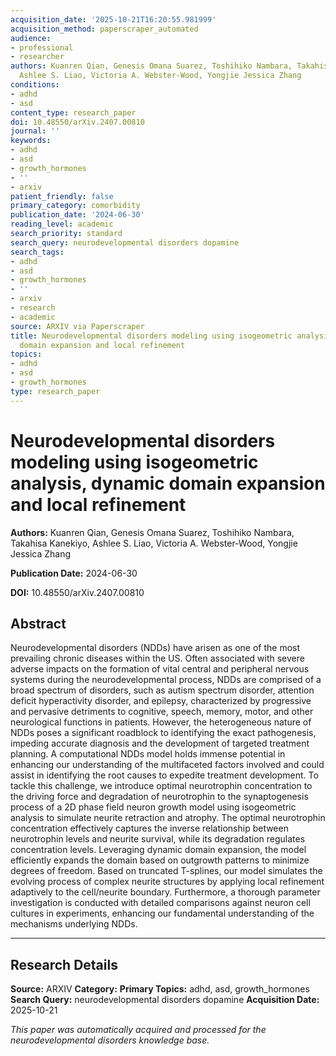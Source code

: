 ```yaml
---
acquisition_date: '2025-10-21T16:20:55.981999'
acquisition_method: paperscraper_automated
audience:
- professional
- researcher
authors: Kuanren Qian, Genesis Omana Suarez, Toshihiko Nambara, Takahisa Kanekiyo,
  Ashlee S. Liao, Victoria A. Webster-Wood, Yongjie Jessica Zhang
conditions:
- adhd
- asd
content_type: research_paper
doi: 10.48550/arXiv.2407.00810
journal: ''
keywords:
- adhd
- asd
- growth_hormones
- ''
- arxiv
patient_friendly: false
primary_category: comorbidity
publication_date: '2024-06-30'
reading_level: academic
search_priority: standard
search_query: neurodevelopmental disorders dopamine
search_tags:
- adhd
- asd
- growth_hormones
- ''
- arxiv
- research
- academic
source: ARXIV via Paperscraper
title: Neurodevelopmental disorders modeling using isogeometric analysis, dynamic
  domain expansion and local refinement
topics:
- adhd
- asd
- growth_hormones
type: research_paper
---
```


# Neurodevelopmental disorders modeling using isogeometric analysis, dynamic domain expansion and local refinement

**Authors:** Kuanren Qian, Genesis Omana Suarez, Toshihiko Nambara, Takahisa Kanekiyo, Ashlee S. Liao, Victoria A. Webster-Wood, Yongjie Jessica Zhang

**Publication Date:** 2024-06-30

**DOI:** 10.48550/arXiv.2407.00810

## Abstract

Neurodevelopmental disorders (NDDs) have arisen as one of the most prevailing chronic diseases within the US. Often associated with severe adverse impacts on the formation of vital central and peripheral nervous systems during the neurodevelopmental process, NDDs are comprised of a broad spectrum of disorders, such as autism spectrum disorder, attention deficit hyperactivity disorder, and epilepsy, characterized by progressive and pervasive detriments to cognitive, speech, memory, motor, and other neurological functions in patients. However, the heterogeneous nature of NDDs poses a significant roadblock to identifying the exact pathogenesis, impeding accurate diagnosis and the development of targeted treatment planning. A computational NDDs model holds immense potential in enhancing our understanding of the multifaceted factors involved and could assist in identifying the root causes to expedite treatment development. To tackle this challenge, we introduce optimal neurotrophin concentration to the driving force and degradation of neurotrophin to the synaptogenesis process of a 2D phase field neuron growth model using isogeometric analysis to simulate neurite retraction and atrophy. The optimal neurotrophin concentration effectively captures the inverse relationship between neurotrophin levels and neurite survival, while its degradation regulates concentration levels. Leveraging dynamic domain expansion, the model efficiently expands the domain based on outgrowth patterns to minimize degrees of freedom. Based on truncated T-splines, our model simulates the evolving process of complex neurite structures by applying local refinement adaptively to the cell/neurite boundary. Furthermore, a thorough parameter investigation is conducted with detailed comparisons against neuron cell cultures in experiments, enhancing our fundamental understanding of the mechanisms underlying NDDs.

---

## Research Details

**Source:** ARXIV
**Category:** 
**Primary Topics:** adhd, asd, growth_hormones
**Search Query:** neurodevelopmental disorders dopamine
**Acquisition Date:** 2025-10-21

*This paper was automatically acquired and processed for the neurodevelopmental disorders knowledge base.*
